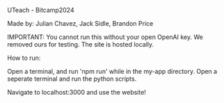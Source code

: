 UTeach - Bitcamp2024

Made by: Julian Chavez, Jack Sidle, Brandon Price

IMPORTANT: You cannot run this without your open OpenAI key. We removed ours for testing. The site is hosted locally.

How to run:

Open a terminal, and run 'npm run' while in the my-app directory.
Open a seperate terminal and run the python scripts.

Navigate to localhost:3000 and use the website!
